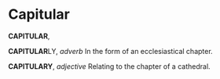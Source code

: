 # Capitular

**CAPITULAR**,

**CAPITULAR**LY, _adverb_ In the form of an ecclesiastical chapter.

**CAPITULARY**, _adjective_ Relating to the chapter of a cathedral.